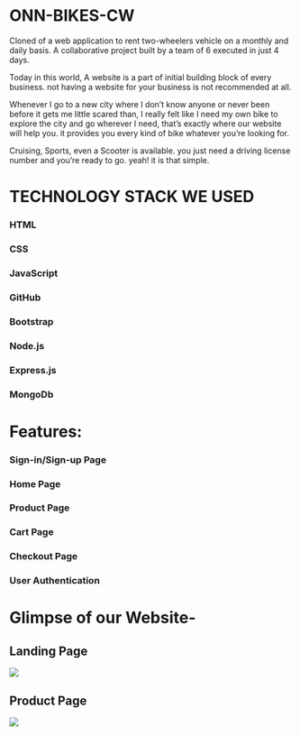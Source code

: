 # ONN-BIKES-CW
Cloned of a web application to rent two-wheelers vehicle on a monthly and daily basis. A collaborative project built by a team of 6 executed in just 4 days.

Today in this world, A website is a part of initial building block of every business. not having a website for your business is not recommended at all.

Whenever I go to a new city where I don’t know anyone or never been before it gets me little scared than, I really felt like I need my own bike to explore the city and go wherever I need, that’s exactly where our website will help you. it provides you every kind of bike whatever you’re looking for.

Cruising, Sports, even a Scooter is available. you just need a driving license number and you’re ready to go. yeah! it is that simple.

# TECHNOLOGY STACK WE USED

   ### HTML 
   ### CSS
   ### JavaScript
   ### GitHub
   ### Bootstrap
   ### Node.js
   ### Express.js
   ### MongoDb

# Features:
### Sign-in/Sign-up Page
### Home Page
### Product Page
### Cart Page 
### Checkout Page
### User Authentication 


# Glimpse of our Website-
## Landing Page
<img src="https://miro.medium.com/max/700/1*nPJlKcRhX-TN0Ar7p1lO0A.png"></img>
## Product Page
<img src="https://miro.medium.com/max/700/1*DCyJckfqooxiANVzdBPV2w.png"></img>
